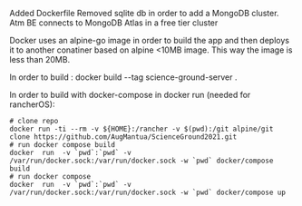 Added Dockerfile
Removed sqlite db in order to add a MongoDB cluster.
Atm BE connects to MongoDB Atlas in a free tier cluster

Docker uses an alpine-go image in order to build the app and then deploys it to another conatiner based on alpine <10MB image.
This way the image is less than 20MB.

In order to build : docker build --tag science-ground-server .

In order to build with docker-compose in docker run (needed for rancherOS):  

```
# clone repo
docker run -ti --rm -v ${HOME}:/rancher -v $(pwd):/git alpine/git clone https://github.com/AugMantua/ScienceGround2021.git
# run docker compose build
docker  run  -v `pwd`:`pwd` -v /var/run/docker.sock:/var/run/docker.sock -w `pwd` docker/compose build
# run docker compose
docker  run  -v `pwd`:`pwd` -v /var/run/docker.sock:/var/run/docker.sock -w `pwd` docker/compose up
```
